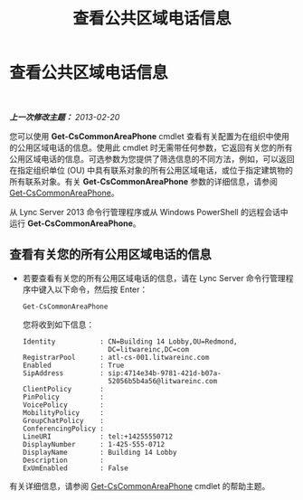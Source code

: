 ﻿---
title: 查看公共区域电话信息
TOCTitle: 查看公共区域电话信息
ms:assetid: e652240c-6a3f-4be7-a083-32f24c08e655
ms:mtpsurl: https://technet.microsoft.com/zh-cn/library/JJ994081(v=OCS.15)
ms:contentKeyID: 52061163
ms.date: 05/19/2016
mtps_version: v=OCS.15
ms.translationtype: HT
---

# 查看公共区域电话信息

 

_**上一次修改主题：** 2013-02-20_

您可以使用 **Get-CsCommonAreaPhone** cmdlet 查看有关配置为在组织中使用的公用区域电话的信息。使用此 cmdlet 时无需带任何参数，它返回有关您的所有公用区域电话的信息。可选参数为您提供了筛选信息的不同方法，例如，可以返回在指定组织单位 (OU) 中具有联系对象的所有公用区域电话，或位于指定建筑物的所有联系对象。有关 **Get-CsCommonAreaPhone** 参数的详细信息，请参阅 [Get-CsCommonAreaPhone](get-cscommonareaphone.md)。

从 Lync Server 2013 命令行管理程序或从 Windows PowerShell 的远程会话中运行 **Get-CsCommonAreaPhone**。


## 查看有关您的所有公用区域电话的信息

  - 若要查看有关您的所有公用区域电话的信息，请在 Lync Server 命令行管理程序中键入以下命令，然后按 Enter：
    
        Get-CsCommonAreaPhone
    
    您将收到如下信息：
    
        Identity           : CN=Building 14 Lobby,OU=Redmond,
                             DC=litwareinc,DC=com
        RegistrarPool      : atl-cs-001.litwareinc.com
        Enabled            : True
        SipAddress         : sip:4714e34b-9781-421d-b07a-
                             52056b5b4a56@litwareinc.com
        ClientPolicy       :
        PinPolicy          :
        VoicePolicy        :
        MobilityPolicy     :
        GroupChatPolicy    :
        ConferencingPolicy :
        LineURI            : tel:+14255550712
        DisplayNumber      : 1-425-555-0712
        DisplayName        : Building 14 Lobby
        Description        :
        ExUmEnabled        : False

有关详细信息，请参阅 [Get-CsCommonAreaPhone](get-cscommonareaphone.md) cmdlet 的帮助主题。

